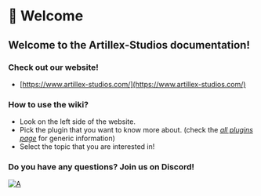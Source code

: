 # 👋 Welcome

## Welcome to the Artillex-Studios documentation!

### Check out our website!
- [https://www.artillex-studios.com/](https://www.artillex-studios.com/)

### How to use the wiki?
- Look on the left side of the website.
- Pick the plugin that you want to know more about. (check the [_all plugins page_](ALL-Plugins.md) for generic information)
- Select the topic that you are interested in!


### Do you have any questions? Join us on Discord!

[//]: # ( https://github.com/dgibbs64/discord-banners/blob/master/README.md)
[![A](https://discordapp.com/api/guilds/1130070418150133761/widget.png?style=banner2)](https://dc.artillex-studios.com/)